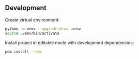 ## Development
Create virtual environment:
``` sh
python -m venv --upgrade-deps .venv
source .venv/bin/activate
```

Install project in editable mode with development dependencies:
``` sh
pdm install --dev
```